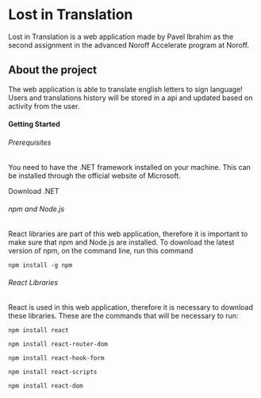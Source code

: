 <h1 class="atx" id="lost-in-translation">Lost in Translation</h1>
<p>Lost in Translation is a web application made by Pavel Ibrahim as the second assignment in the advanced Noroff Accelerate program at Noroff.</p>
<h2 class="atx" id="about-the-project">About the project</h2>
<p>The web application is able to translate english letters to sign language! Users and translations history will be stored in a api and updated based on activity from the user.</p>
<h4 class="atx" id="getting-started">Getting Started</h4>
<h6 class="atx" id="prerequisites">Prerequisites</h6>
<p>You need to have the .NET framework installed on your machine. This can be installed through the official website of Microsoft.</p>
<p>Download .NET</p>
<h6 class="atx" id="npm-and-nodejs">npm and Node.js</h6>
<p>React libraries are part of this web application, therefore it is important to make sure that npm and Node.js are installed. To download the latest version of npm, on the command line, run this command</p>
<p><code>npm install -g npm</code></p>
<h6 class="atx" id="react-libraries">React Libraries</h6>
<p>React is used in this web application, therefore it is necessary to download these libraries. These are the commands that will be necessary to run:</p>
<p><code>npm install react</code></p>
<p><code>npm install react-router-dom</code></p>
<p><code>npm install react-hook-form</code></p>
<p><code>npm install react-scripts</code></p>
<p><code>npm install react-dom</code></p>
